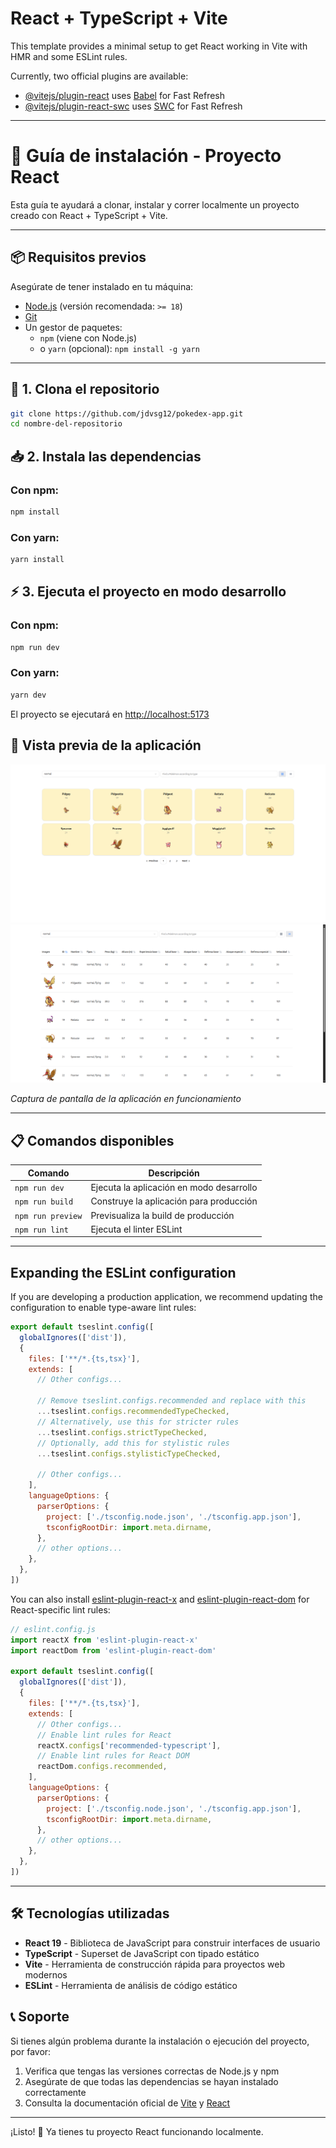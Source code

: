 # React + TypeScript + Vite

This template provides a minimal setup to get React working in Vite with HMR and some ESLint rules.

Currently, two official plugins are available:

- [@vitejs/plugin-react](https://github.com/vitejs/vite-plugin-react/blob/main/packages/plugin-react) uses [Babel](https://babeljs.io/) for Fast Refresh
- [@vitejs/plugin-react-swc](https://github.com/vitejs/vite-plugin-react/blob/main/packages/plugin-react-swc) uses [SWC](https://swc.rs/) for Fast Refresh

---

# 🚀 Guía de instalación - Proyecto React

Esta guía te ayudará a clonar, instalar y correr localmente un proyecto creado con React + TypeScript + Vite.

---

## 📦 Requisitos previos

Asegúrate de tener instalado en tu máquina:

- [Node.js](https://nodejs.org/) (versión recomendada: `>= 18`)
- [Git](https://git-scm.com/)
- Un gestor de paquetes:  
  - `npm` (viene con Node.js)  
  - o `yarn` (opcional): `npm install -g yarn`

---

## 🔁 1. Clona el repositorio

```bash
git clone https://github.com/jdvsg12/pokedex-app.git
cd nombre-del-repositorio
```

## 📥 2. Instala las dependencias

### Con npm:
```bash
npm install
```

### Con yarn:
```bash
yarn install
```

## ⚡ 3. Ejecuta el proyecto en modo desarrollo

### Con npm:
```bash
npm run dev
```

### Con yarn:
```bash
yarn dev
```

El proyecto se ejecutará en [http://localhost:5173](http://localhost:5173)

## 📱 Vista previa de la aplicación

![Vista previa de la aplicación](./src/docs/images/Grid.png)
![Vista previa de la aplicación](./src/docs/images/List.png)

*Captura de pantalla de la aplicación en funcionamiento*

---

## 📋 Comandos disponibles

| Comando | Descripción |
|---------|-------------|
| `npm run dev` | Ejecuta la aplicación en modo desarrollo |
| `npm run build` | Construye la aplicación para producción |
| `npm run preview` | Previsualiza la build de producción |
| `npm run lint` | Ejecuta el linter ESLint |

---

## Expanding the ESLint configuration

If you are developing a production application, we recommend updating the configuration to enable type-aware lint rules:

```js
export default tseslint.config([
  globalIgnores(['dist']),
  {
    files: ['**/*.{ts,tsx}'],
    extends: [
      // Other configs...

      // Remove tseslint.configs.recommended and replace with this
      ...tseslint.configs.recommendedTypeChecked,
      // Alternatively, use this for stricter rules
      ...tseslint.configs.strictTypeChecked,
      // Optionally, add this for stylistic rules
      ...tseslint.configs.stylisticTypeChecked,

      // Other configs...
    ],
    languageOptions: {
      parserOptions: {
        project: ['./tsconfig.node.json', './tsconfig.app.json'],
        tsconfigRootDir: import.meta.dirname,
      },
      // other options...
    },
  },
])
```

You can also install [eslint-plugin-react-x](https://github.com/Rel1cx/eslint-react/tree/main/packages/plugins/eslint-plugin-react-x) and [eslint-plugin-react-dom](https://github.com/Rel1cx/eslint-react/tree/main/packages/plugins/eslint-plugin-react-dom) for React-specific lint rules:

```js
// eslint.config.js
import reactX from 'eslint-plugin-react-x'
import reactDom from 'eslint-plugin-react-dom'

export default tseslint.config([
  globalIgnores(['dist']),
  {
    files: ['**/*.{ts,tsx}'],
    extends: [
      // Other configs...
      // Enable lint rules for React
      reactX.configs['recommended-typescript'],
      // Enable lint rules for React DOM
      reactDom.configs.recommended,
    ],
    languageOptions: {
      parserOptions: {
        project: ['./tsconfig.node.json', './tsconfig.app.json'],
        tsconfigRootDir: import.meta.dirname,
      },
      // other options...
    },
  },
])
```

---

## 🛠️ Tecnologías utilizadas

- **React 19** - Biblioteca de JavaScript para construir interfaces de usuario
- **TypeScript** - Superset de JavaScript con tipado estático
- **Vite** - Herramienta de construcción rápida para proyectos web modernos
- **ESLint** - Herramienta de análisis de código estático

## 📞 Soporte

Si tienes algún problema durante la instalación o ejecución del proyecto, por favor:

1. Verifica que tengas las versiones correctas de Node.js y npm
2. Asegúrate de que todas las dependencias se hayan instalado correctamente
3. Consulta la documentación oficial de [Vite](https://vitejs.dev/) y [React](https://react.dev/)

---

¡Listo! 🎉 Ya tienes tu proyecto React funcionando localmente.